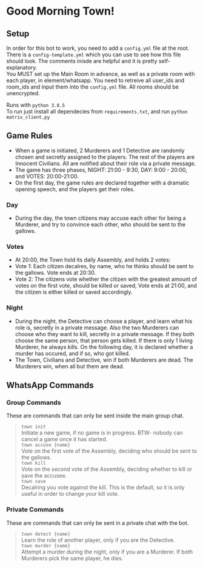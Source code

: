 # Good Morning Town!

## Setup
In order for this bot to work, you need to add a `config.yml` file at the root. There is a `config-template.yml` which you can use to see how this file should look. The comments inisde are helpful and it is pretty self-explanatory.      
You MUST set up the Main Room in advance, as well as a private room with each player, in element/whatsapp. You need to retreive all user_ids and room_ids and input them into the `config.yml` file. All rooms should be unencrypted.

Runs with `python 3.8.5`    
To run just install all dependecies from `requirements.txt`, and run `python matrix_client.py`


## Game Rules
* When a game is initiated, 2 Murderers and 1 Detective are randomly chosen and secretly assigned to the players. The rest of the players are Innocent Civilians. All are notified about their role via a private message.
* The game has three phases, NIGHT: 21:00 - 9:30, DAY: 9:00 - 20:00, and VOTES: 20:00-21:00.
* On the first day, the game rules are declared together with a dramatic opening speech, and the players get their roles.
### Day
* During the day, the town citizens may accuse each other for being a Murderer, and try to convince each other, who should be sent to the gallows.
### Votes
* At 20:00, the Town hold its daily Assembly, and holds 2 votes:
* Vote 1: Each citizen decalres, by name, who he thinks should be sent to the gallows. Vote ends at 20:30.
* Vote 2: The citizens vote whether the citizen with the greatest amount of votes on the first vote, should be killed or saved, Vote ends at 21:00, and the citizen is either killed or saved accordingly.
### Night
* During the night, the Detective can choose a player, and learn what his role is, secretly in a private message. Also the two Murderers can choose who they want to kill, secretly in a private message. If they both choose the same person, that person gets killed. If there is only 1 living Murderer, he always kills. On the following day, it is declared whether a murder has occured, and if so, who got killed.
* The Town, Civilians and Detective, win if both Murderers are dead. The Murderers win, when all but them are dead.

## WhatsApp Commands
### Group Commands
These are commands that can only be sent inside the main group chat. 

> `town init`  
> Initiate a new game, if no game is in progress. BTW- nobody can cancel a game once it has started.    
> `town accuse {name}`    
> Vote on the first vote of the Assembly, deciding who should be sent to the gallows.  
> `town kill`     
Vote on the second vote of the Assembly, deciding whether to kill or save the accusee.   
> `town save`   
> Decalring you vote against the kill. This is the default, so it is only useful in order to change your kill vote.   
### Private Commands
These are commands that can only be sent in a private chat with the bot.    

> `town detect {name}`    
> Learn the role of another player, only if you are the Detective.     
> `town murder {name}`    
> Attempt a murder during the night, only if you are a Murderer. If both Murderers pick the same player, he dies.` 
